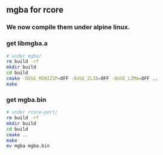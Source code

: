 ## mgba for rcore  
### We now compile them under alpine linux.  
### get libmgba.a  
```bash
# under mgba/
rm build -rf
mkdir build
cd build
cmake -DUSE_MINIZIP=OFF -DUSE_ZLIB=OFF -DUSE_LZMA=OFF ..
make
```
### get mgba.bin
```bash
# under rcore-port/
rm build -rf
mkdir build
cd build
cmake ..
make
mv mgba mgba.bin
```

